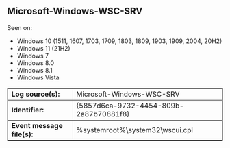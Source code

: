## Microsoft-Windows-WSC-SRV

Seen on:
* Windows 10 (1511, 1607, 1703, 1709, 1803, 1809, 1903, 1909, 2004, 20H2)
* Windows 11 (21H2)
* Windows 7
* Windows 8.0
* Windows 8.1
* Windows Vista

<table border="1" class="docutils">
  <tbody>
    <tr>
      <td><b>Log source(s):</b></td>
      <td>Microsoft-Windows-WSC-SRV</td>
    </tr>
    <tr>
      <td><b>Identifier:</b></td>
      <td>{5857d6ca-9732-4454-809b-2a87b70881f8}</td>
    </tr>
    <tr>
      <td><b>Event message file(s):</b></td>
      <td>%systemroot%\system32\wscui.cpl</td>
    </tr>
  </tbody>
</table>

&nbsp;

